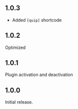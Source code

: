 ## 1.0.3

- Added `[quip]` shortcode

## 1.0.2

Optimized

## 1.0.1
Plugin activation and deactivation

## 1.0.0

Initial release.